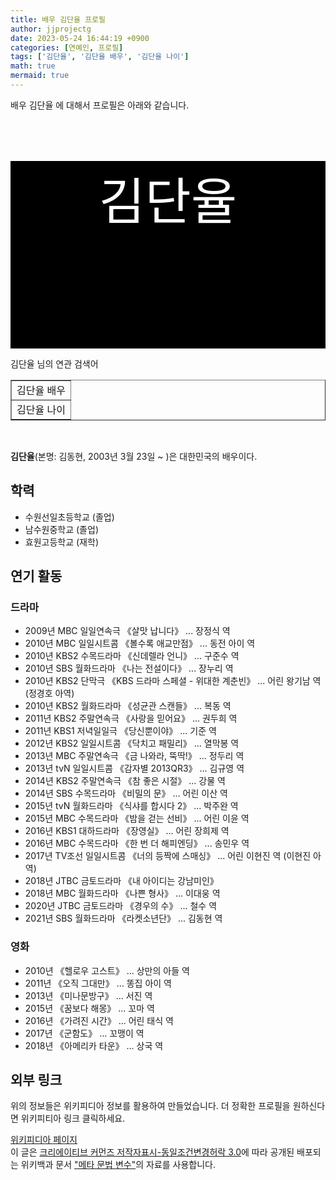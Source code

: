 ```yaml
---
title: 배우 김단율 프로필
author: jjprojectg
date: 2023-05-24 16:44:19 +0900
categories: [연예인, 프로필]
tags: ['김단율', '김단율 배우', '김단율 나이']
math: true
mermaid: true
---
```


<p>
배우 김단율 에 대해서  프로필은 아래와 같습니다. 
</p>
<div class="textimage_container" style="background-color:black ; width:100%; height:300px; ">
  <p style=" color: white; text-align: center;font-size:80">김단율</p>
</div>
<p>
 김단율 님의 연관 검색어
</p>
<table  border="1" class="dataframe"> <tr style="text-align: right;"> <td> 김단율 배우 </td></tr> <tr style="text-align: right;"> <td> 김단율 나이 </td></tr></table>
<br />
<p><span></span>
</p>
<p><b>김단율</b>(<span>본명: </span>김동현, 2003년 3월 23일 ~ )은 대한민국의 배우이다.
</p>
<meta property="mw:PageProp/toc">

<h2>학력</h2>
<ul><li>수원선일초등학교 (졸업)</li>
<li>남수원중학교 (졸업)</li>
<li>효원고등학교 (재학)</li></ul>

<h2>연기 활동</h2>
<h3>드라마</h3>
<ul><li>2009년 MBC 일일연속극 《살맛 납니다》 ... 장정식 역</li>
<li>2010년 MBC 일일시트콤 《볼수록 애교만점》 ... 동전 아이 역</li>
<li>2010년 KBS2 수목드라마 《신데렐라 언니》 ... 구준수 역</li>
<li>2010년 SBS 월화드라마 《나는 전설이다》 ... 장누리 역</li>
<li>2010년 KBS2 단막극 《KBS 드라마 스페셜 - 위대한 계춘빈》 ... 어린 왕기남 역(정경호 아역)</li>
<li>2010년 KBS2 월화드라마 《성균관 스캔들》 ... 복동 역</li>
<li>2011년 KBS2 주말연속극 《사랑을 믿어요》 ... 권두희 역</li>
<li>2011년 KBS1 저녁일일극 《당신뿐이야》 ... 기준 역</li>
<li>2012년 KBS2 일일시트콤 《닥치고 패밀리》 ... 열막봉 역</li>
<li>2013년 MBC 주말연속극 《금 나와라, 뚝딱!》 ... 정두리 역</li>
<li>2013년 tvN 일일시트콤 《감자별 2013QR3》 ... 김규영 역</li>
<li>2014년 KBS2 주말연속극 《참 좋은 시절》 ... 강물 역</li>
<li>2014년 SBS 수목드라마 《비밀의 문》 ... 어린 이산 역</li>
<li>2015년 tvN 월화드라마 《식샤를 합시다 2》 ... 박주완 역</li>
<li>2015년 MBC 수목드라마 《밤을 걷는 선비》 ... 어린 이윤 역</li>
<li>2016년 KBS1 대하드라마 《장영실》 ... 어린 장희제 역</li>
<li>2016년 MBC 수목드라마 《한 번 더 해피엔딩》 ... 송민우 역</li>
<li>2017년 TV조선 일일시트콤 《너의 등짝에 스매싱》 ... 어린 이현진 역 (이현진 아역)</li>
<li>2018년 JTBC 금토드라마 《내 아이디는 강남미인》</li>
<li>2018년 MBC 월화드라마 《나쁜 형사》 ... 이대웅 역</li>
<li>2020년 JTBC 금토드라마 《경우의 수》 ... 철수 역</li>
<li>2021년 SBS 월화드라마 《라켓소년단》 ... 김동현 역</li></ul>

<h3>영화</h3>
<ul><li>2010년 《헬로우 고스트》 ... 상만의 아들 역</li>
<li>2011년 《오직 그대만》 ... 똥집 아이 역</li>
<li>2013년 《미나문방구》 ... 서진 역</li>
<li>2015년 《꿈보다 해몽》 ... 꼬마 역</li>
<li>2016년 《가려진 시간》 ... 어린 태식 역</li>
<li>2017년 《군함도》 ... 꼬맹이 역</li>
<li>2018년 《아메리카 타운》 ... 상국 역</li></ul>

<h2>외부 링크</h2>
<!-- 
NewPP limit report
Parsed by mw2436
Cached time: 20230522035201
Cache expiry: 72480
Reduced expiry: true
Complications: [show‐toc]
CPU time usage: 0.072 seconds
Real time usage: 0.096 seconds
Preprocessor visited node count: 1109/1000000
Post‐expand include size: 7121/2097152 bytes
Template argument size: 1045/2097152 bytes
Highest expansion depth: 13/100
Expensive parser function count: 0/500
Unstrip recursion depth: 0/20
Unstrip post‐expand size: 749/5000000 bytes
Lua time usage: 0.019/10.000 seconds
Lua memory usage: 1747884/52428800 bytes
Number of Wikibase entities loaded: 1/400
--><!--
Transclusion expansion time report (%,ms,calls,template)
100.00%   83.857      1 -total
 59.35%   49.766      1 틀:영화인_정보
 55.46%   46.505      1 틀:정보상자
 21.19%   17.766      1 틀:위키데이터_속성_추적
 17.98%   15.078      1 틀:토막글
 13.96%   11.704      1 틀:이름공간_검출
  9.44%    7.916      1 틀:출생일과_나이
  8.13%    6.818      1 틀:트위터
  6.95%    5.825      1 틀:인스타그램
  5.90%    4.946      1 틀:출생일
--><!-- Saved in parser cache with key kowiki:pcache:idhash:914694-0!canonical and timestamp 20230522035201 and revision id 34311873. Rendering was triggered because: api-parse
 -->
<p>
위의 정보들은 위키피디아 정보를 활용하여 만들었습니다. 
더 정확한 프로필을 원하신다면 위키피티아 링크 클릭하세요. 
</p>
<a href="https://ko.wikipedia.org/wiki/김단율" >위키피디아 페이지 </a>


<footer>
이 글은 <a href="https://creativecommons.org/licenses/by-sa/3.0/">크리에이티브 커먼즈 저작자표시-동일조건변경허락 3.0</a>에 따라 공개된 배포되는 위키백과 문서 <a href="https://ko.wikipedia.org/wiki/메타_문법_변수">"메타 문법 변수"</a>의 자료를 사용합니다.
</footer>
